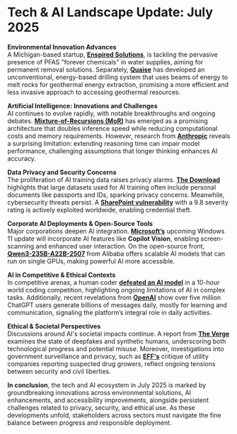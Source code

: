 # Tech & AI Landscape Update: July 2025

**Environmental Innovation Advances**  
A Michigan-based startup, **[Enspired Solutions](https://www.technologyreview.com/2025/07/22/1117638/fighting-forever-chemicals-and-startup-fatigue/)**, is tackling the pervasive presence of PFAS "forever chemicals" in water supplies, aiming for permanent removal solutions. Separately, **[Quaise](https://www.technologyreview.com/2025/07/22/1120545/geothermal-drilling-quaise/)** has developed an unconventional, energy-based drilling system that uses beams of energy to melt rocks for geothermal energy extraction, promising a more efficient and less invasive approach to accessing geothermal resources.

**Artificial Intelligence: Innovations and Challenges**  
AI continues to evolve rapidly, with notable breakthroughs and ongoing debates. **[Mixture-of-Recursions (MoR)](https://venturebeat.com/ai/mixture-of-recursions-delivers-2x-faster-inference-heres-how-to-implement-it/)** has emerged as a promising architecture that doubles inference speed while reducing computational costs and memory requirements. However, research from **[Anthropic](https://venturebeat.com/ai/anthropic-researchers-discover-the-weird-ai-problem-why-thinking-longer-makes-models-dumber/)** reveals a surprising limitation: extending reasoning time can impair model performance, challenging assumptions that longer thinking enhances AI accuracy.

**Data Privacy and Security Concerns**  
The proliferation of AI training data raises privacy alarms. **[The Download](https://www.technologyreview.com/2025/07/21/1120525/the-download-how-your-data-is-being-used-to-train-ai-and-why-chatbots-arent-doctors/)** highlights that large datasets used for AI training often include personal documents like passports and IDs, sparking privacy concerns. Meanwhile, cybersecurity threats persist. A **[SharePoint vulnerability](https://arstechnica.com/security/2025/07/sharepoint-vulnerability-with-9-8-severity-rating-is-under-exploit-across-the-globe/)** with a 9.8 severity rating is actively exploited worldwide, enabling credential theft.

**Corporate AI Deployments & Open-Source Tools**  
Major corporations deepen AI integration. **[Microsoft’s](https://www.theverge.com/news/711797/windows-11-microsoft-ai-features-copilot-vision-launch)** upcoming Windows 11 update will incorporate AI features like **Copilot Vision**, enabling screen-scanning and enhanced user interaction. On the open-source front, **[Qwen3-235B-A22B-2507](https://venturebeat.com/ai/alibabas-new-open-source-qwen3-235b-a22b-2507-beats-kimi-2-and-offers-low-compute-version/)** from Alibaba offers scalable AI models that can run on single GPUs, making powerful AI more accessible.

**AI in Competitive & Ethical Contexts**  
In competitive arenas, a human coder **[defeated an AI model](https://arstechnica.com/ai/2025/07/exhausted-man-defeats-ai-model-in-world-coding-championship/)** in a 10-hour world coding competition, highlighting ongoing limitations of AI in complex tasks. Additionally, recent revelations from **[OpenAI](https://openai.com/global-affairs/new-economic-analysis/)** show over five million ChatGPT users generate billions of messages daily, mostly for learning and communication, signaling the platform’s integral role in daily activities.

**Ethical & Societal Perspectives**  
Discussions around AI's societal impacts continue. A report from **[The Verge](https://mirage.app/state-of-deepfakes-2025)** examines the state of deepfakes and synthetic humans, underscoring both technological progress and potential misuse. Moreover, investigations into government surveillance and privacy, such as **[EFF's](https://arstechnica.com/tech-policy/2025/07/eff-moves-to-stop-power-utility-reporting-suspected-pot-growers-to-cops/)** critique of utility companies reporting suspected drug growers, reflect ongoing tensions between security and civil liberties.

**In conclusion**, the tech and AI ecosystem in July 2025 is marked by groundbreaking innovations across environmental solutions, AI enhancements, and accessibility improvements, alongside persistent challenges related to privacy, security, and ethical use. As these developments unfold, stakeholders across sectors must navigate the fine balance between progress and responsible deployment.